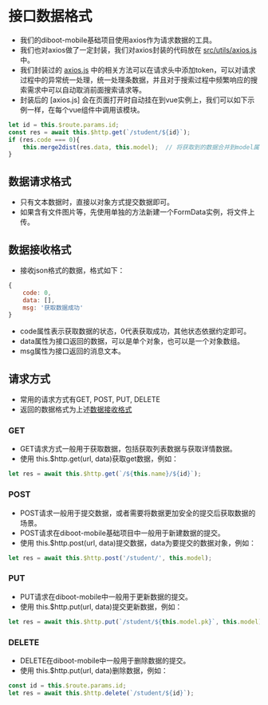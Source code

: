 # 接口数据格式
* 我们的diboot-mobile基础项目使用axios作为请求数据的工具。
* 我们也对axios做了一定封装，我们对axios封装的代码放在 [src/utils/axios.js]() 中。
* 我们封装过的 [axios.js]() 中的相关方法可以在请求头中添加token，可以对请求过程中的异常统一处理，统一处理条数据，并且对于搜索过程中频繁响应的搜索需求中可以自动取消前面搜索请求等。
* 封装后的 [axios.js] 会在页面打开时自动挂在到vue实例上，我们可以如下示例一样，在每个vue组件中调用该模块。

```javascript
let id = this.$route.params.id;
const res = await this.$http.get(`/student/${id}`);
if (res.code === 0){
    this.merge2dist(res.data, this.model);  // 将获取到的数据合并到model属性中
}
```

## 数据请求格式
* 只有文本数据时，直接以对象方式提交数据即可。
* 如果含有文件图片等，先使用单独的方法新建一个FormData实例，将文件上传。

## 数据接收格式
* 接收json格式的数据，格式如下：

```javascript
{
    code: 0,
    data: [],
    msg: '获取数据成功'
}
```
* code属性表示获取数据的状态，0代表获取成功，其他状态依据约定即可。
* data属性为接口返回的数据，可以是单个对象，也可以是一个对象数组。
* msg属性为接口返回的消息文本。

## 请求方式
* 常用的请求方式有GET, POST, PUT, DELETE
* 返回的数据格式为上述[数据接收格式](基础/接口数据格式.html#数据接收格式)

### GET
* GET请求方式一般用于获取数据，包括获取列表数据与获取详情数据。
* 使用 this.$http.get(url, data)获取get数据，例如：

```javascript
let res = await this.$http.get(`/${this.name}/${id}`);
```

### POST
* POST请求一般用于提交数据，或者需要将数据更加安全的提交后获取数据的场景。
* POST请求在diboot-mobile基础项目中一般用于新建数据的提交。
* 使用 this.$http.post(url, data)提交数据，data为要提交的数据对象，例如：

```javascript
let res = await this.$http.post('/student/', this.model);
```
### PUT
* PUT请求在diboot-mobile中一般用于更新数据的提交。
* 使用 this.$http.put(url, data)提交更新数据，例如：

```javascript
let res = await this.$http.put(`/student/${this.model.pk}`, this.model);
```
### DELETE
* DELETE在diboot-mobile中一般用于删除数据的提交。
* 使用 this.$http.put(url, data)删除数据，例如：

```javascript
const id = this.$route.params.id;
let res = await this.$http.delete(`/student/${id}`);
```
